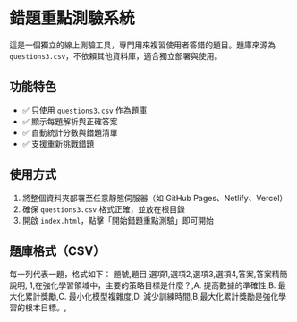 # 錯題重點測驗系統

這是一個獨立的線上測驗工具，專門用來複習使用者答錯的題目。題庫來源為 `questions3.csv`，不依賴其他資料庫，適合獨立部署與使用。

## 功能特色

- ✅ 只使用 `questions3.csv` 作為題庫
- ✅ 顯示每題解析與正確答案
- ✅ 自動統計分數與錯題清單
- ✅ 支援重新挑戰錯題

## 使用方式

1. 將整個資料夾部署至任意靜態伺服器（如 GitHub Pages、Netlify、Vercel）
2. 確保 `questions3.csv` 格式正確，並放在根目錄
3. 開啟 `index.html`，點擊「開始錯題重點測驗」即可開始

## 題庫格式（CSV）

每一列代表一題，格式如下：
題號,題目,選項1,選項2,選項3,選項4,答案,答案精簡說明,
1,在強化學習領域中，主要的策略目標是什麼？,A. 提高數據的準確性,B. 最大化累計獎勵,C. 最小化模型複雜度,D. 減少訓練時間,B,最大化累計獎勵是強化學習的根本目標。,
